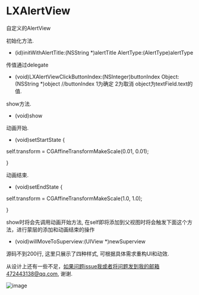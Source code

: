 # LXAlertView

自定义的AlertView


初始化方法.
- (id)initWithAlertTitle:(NSString *)alertTitle
               AlertType:(AlertType)alertType

传值通过delegate
- (void)LXAlertViewClickButtonIndex:(NSInteger)buttonIndex Object:(NSString *)object 
//buttonIndex 1为确定 2为取消    object为textField.text的值.

show方法.
- (void)show

动画开始.
- (void)setStartState {

self.transform = CGAffineTransformMakeScale(0.01, 0.01);

}

动画结束.
- (void)setEndState {

self.transform = CGAffineTransformMakeScale(1.0, 1.0);

}

show时将会先调用动画开始方法, 在self即将添加到父视图时将会触发下面这个方法，进行蒙层的添加和动画结束的操作
- (void)willMoveToSuperview:(UIView *)newSuperview

源码不到200行, 这里只展示了四种样式, 可根据具体需求重构UI和动效.

从设计上还有一些不足，如果问题issue我或者将问题发到我的邮箱472443138@qq.com, 谢谢.

![image](https://github.com/liuxu0718/PSAlertView/blob/master/screenshot.gif)
